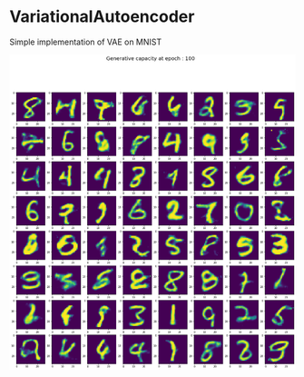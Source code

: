 # VariationalAutoencoder
Simple implementation of VAE on MNIST

![](/images/Generative100epochs.png)

